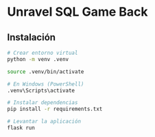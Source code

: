 # Unravel SQL Game Back
## Instalación
```bash
# Crear entorno virtual
python -m venv .venv

source .venv/bin/activate

# En Windows (PowerShell)
.venv\Scripts\activate

# Instalar dependencias
pip install -r requirements.txt

# Levantar la aplicación
flask run
